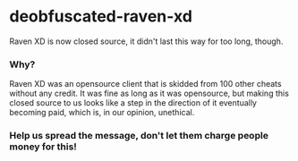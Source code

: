 # deobfuscated-raven-xd
Raven XD is now closed source, it didn't last this way for too long, though.

### Why?
Raven XD was an opensource client that is skidded from 100 other cheats without any credit. It was fine as long as it was opensource, but making this closed source to us looks like a step in the direction of it eventually becoming paid, which is, in our opinion, unethical.

### Help us spread the message, don't let them charge people money for this!
